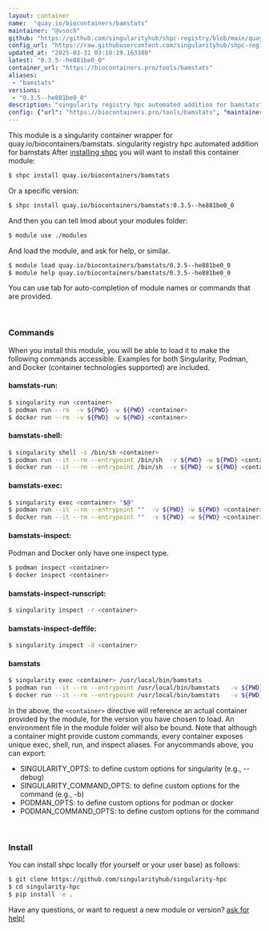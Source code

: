```yaml
---
layout: container
name:  "quay.io/biocontainers/bamstats"
maintainer: "@vsoch"
github: "https://github.com/singularityhub/shpc-registry/blob/main/quay.io/biocontainers/bamstats/container.yaml"
config_url: "https://raw.githubusercontent.com/singularityhub/shpc-registry/main/quay.io/biocontainers/bamstats/container.yaml"
updated_at: "2025-03-31 03:10:19.163380"
latest: "0.3.5--he881be0_0"
container_url: "https://biocontainers.pro/tools/bamstats"
aliases:
 - "bamstats"
versions:
 - "0.3.5--he881be0_0"
description: "singularity registry hpc automated addition for bamstats"
config: {"url": "https://biocontainers.pro/tools/bamstats", "maintainer": "@vsoch", "description": "singularity registry hpc automated addition for bamstats", "latest": {"0.3.5--he881be0_0": "sha256:179a9d7aad5efee29b749fa71d3d955f1d4aac5d1aec3a52ccb9b65fa34a6b91"}, "tags": {"0.3.5--he881be0_0": "sha256:179a9d7aad5efee29b749fa71d3d955f1d4aac5d1aec3a52ccb9b65fa34a6b91"}, "docker": "quay.io/biocontainers/bamstats", "aliases": {"bamstats": "/usr/local/bin/bamstats"}}
---
```


This module is a singularity container wrapper for quay.io/biocontainers/bamstats.
singularity registry hpc automated addition for bamstats
After [installing shpc](#install) you will want to install this container module:


```bash
$ shpc install quay.io/biocontainers/bamstats
```

Or a specific version:

```bash
$ shpc install quay.io/biocontainers/bamstats:0.3.5--he881be0_0
```

And then you can tell lmod about your modules folder:

```bash
$ module use ./modules
```

And load the module, and ask for help, or similar.

```bash
$ module load quay.io/biocontainers/bamstats/0.3.5--he881be0_0
$ module help quay.io/biocontainers/bamstats/0.3.5--he881be0_0
```

You can use tab for auto-completion of module names or commands that are provided.

<br>

### Commands

When you install this module, you will be able to load it to make the following commands accessible.
Examples for both Singularity, Podman, and Docker (container technologies supported) are included.

#### bamstats-run:

```bash
$ singularity run <container>
$ podman run --rm  -v ${PWD} -w ${PWD} <container>
$ docker run --rm  -v ${PWD} -w ${PWD} <container>
```

#### bamstats-shell:

```bash
$ singularity shell -s /bin/sh <container>
$ podman run --it --rm --entrypoint /bin/sh  -v ${PWD} -w ${PWD} <container>
$ docker run --it --rm --entrypoint /bin/sh  -v ${PWD} -w ${PWD} <container>
```

#### bamstats-exec:

```bash
$ singularity exec <container> "$@"
$ podman run --it --rm --entrypoint ""  -v ${PWD} -w ${PWD} <container> "$@"
$ docker run --it --rm --entrypoint ""  -v ${PWD} -w ${PWD} <container> "$@"
```

#### bamstats-inspect:

Podman and Docker only have one inspect type.

```bash
$ podman inspect <container>
$ docker inspect <container>
```

#### bamstats-inspect-runscript:

```bash
$ singularity inspect -r <container>
```

#### bamstats-inspect-deffile:

```bash
$ singularity inspect -d <container>
```


#### bamstats

```bash
$ singularity exec <container> /usr/local/bin/bamstats
$ podman run --it --rm --entrypoint /usr/local/bin/bamstats   -v ${PWD} -w ${PWD} <container> -c " $@"
$ docker run --it --rm --entrypoint /usr/local/bin/bamstats   -v ${PWD} -w ${PWD} <container> -c " $@"
```



In the above, the `<container>` directive will reference an actual container provided
by the module, for the version you have chosen to load. An environment file in the
module folder will also be bound. Note that although a container
might provide custom commands, every container exposes unique exec, shell, run, and
inspect aliases. For anycommands above, you can export:

 - SINGULARITY_OPTS: to define custom options for singularity (e.g., --debug)
 - SINGULARITY_COMMAND_OPTS: to define custom options for the command (e.g., -b)
 - PODMAN_OPTS: to define custom options for podman or docker
 - PODMAN_COMMAND_OPTS: to define custom options for the command

<br>

### Install

You can install shpc locally (for yourself or your user base) as follows:

```bash
$ git clone https://github.com/singularityhub/singularity-hpc
$ cd singularity-hpc
$ pip install -e .
```

Have any questions, or want to request a new module or version? [ask for help!](https://github.com/singularityhub/singularity-hpc/issues)